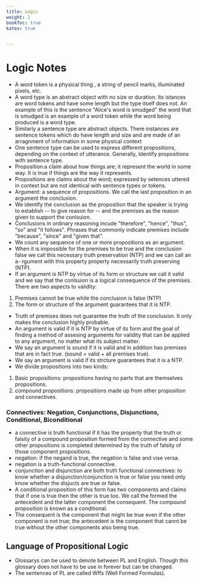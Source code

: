 ```yaml
---
title: Logic
weight: 2
bookToc: true
katex: true


---
```


# Logic Notes

- A word token is a physical thing , a string of pencil marks, illuminated pixels, etc.  
- A word type is an abstract object with no size or duration. Its istances are word tokens and have some length but the type itself does not. An example of this is the sentence "Alice's word is smudged" the word that is smudged is an example of a word token while the word being produced is a word type.  
- Similarly a sentence type are abstract objects. There instances are sentence tokens which do have length and size and are made of an arragnment of information in some physical context  
- One sentence type can be used to express different propositions, depending on the context of utterance. Generally, Identify propositions with sentence type.  
- Proposition:a claim about how things are; it represent the world in some way. It is true if things are the way it represents.  
- Propositions are claims about the word; expressed by setences uttered in context but are not identical with sentence types or tokens.  
- Argument: a sequence of propositions. We call the last proposition in an argument the conclusion.  
- We identify the conclusion as the proposition that the speaker is trying to establish -- to give reason for -- and the premises as the reason given to support the conlsuion.  
- Conclusions in ordinary reasoning incude "therefore", "hence", "thus", "so" and "it follows". Phrases that commonly indicate premises include "because", "since" and "given that".  
- We count any sequence of one or more propositions as an argument. 
- When it is impossible for the premises to be true and the conclusion false we call this necessary truth preservation (NTP) and we can call an a- rgument with this property property necessarily truth preserving (NTP).  
- If an argument is NTP by virtue of its form or structure we call it valid and we say that the conlsuion is a logical consequence of the premises. There are two aspects to validity:  
1. Premises cannot be true while the conclusion is false (NTP)  
2. The form or structure of the argument guarantees that it is NTP.  
- Truth of premises does not guarantee the truth of the conclusion. It only makes the conclusion highly probable.
- An argument is valid if it is NTP by virtue of its form and the goal of finding a method of assesing arguments for validity that can be applied to any argument, no matter what its subject matter.  
- We say an argument is sound if it is valid and in addition has premises that are in fact true. (sound = valid + all premises true).  
- We say an argument is valid if its strcture guarantees that it is a NTP.  
- We divide propositions into two kinds:
1. Basic propositions: propositions having no parts that are themselves propositions.  
2. compound propositions: propositions made up from other proposition and connectives.  
### Connectives: Negation, Conjunctions, Disjunctions, Conditional, Biconditional 
- a connective is truth functional if it has the property that the truth or falsity of a compound proposition formed from the connective and some other propositions is completed determined by the truth of falsity  of those component propositions.
- negation: if the negand is true, the negation is false and vise versa.  
- negation is a truth-functional connective.  
- conjunction and disjunction are both truth functional connectives: to know whether a disjunction/conjunction is true or false you need only know whether the disjucts are true or false.  
- A conditional proposition of this form has two components and claims that if one is true then the other is true too. We call the formed the antecedent and the latter component the consequent. The compound proposition is known as a conditional.  
- The consequent is the component that might be true even if the other component is not true; the antecedent is the component that cannt be true without the other components also being true. 
## Language of Propositional Logic 
- Glossarys can be used to denote between PL and English. Though this glossary does not have to be use in forever but can be changed. 
- The sentences of PL are called Wffs (Well Formed Formulas).  

 


